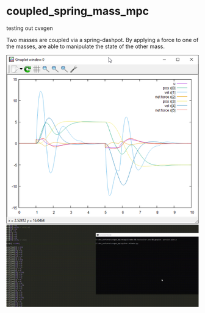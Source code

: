 # coupled_spring_mass_mpc
testing out cvxgen

Two masses are coupled via a spring-dashpot. By applying a force to one of the masses, are able to manipulate the state of the other mass.


![](https://github.com/Jody7/coupled_spring_mass_mpc/blob/main/8863443.png)
![](https://github.com/Jody7/coupled_spring_mass_mpc/blob/main/w3SlwTy3mU.gif)
